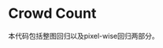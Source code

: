 <!--
 * @Author: HaoZhi
 * @Date: 2022-10-17 16:37:06
 * @LastEditors: HaoZhi
 * @LastEditTime: 2022-10-17 16:42:40
 * @Description: 
-->
# Crowd Count
本代码包括整图回归以及pixel-wise回归两部分。